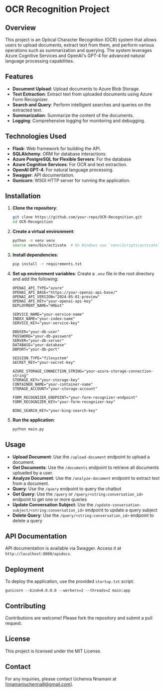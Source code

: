 # OCR Recognition Project

## Overview
This project is an Optical Character Recognition (OCR) system that allows users to upload documents, extract text from them, and perform various operations such as summarization and querying. The system leverages Azure Cognitive Services and OpenAI's GPT-4 for advanced natural language processing capabilities.

## Features
- **Document Upload**: Upload documents to Azure Blob Storage.
- **Text Extraction**: Extract text from uploaded documents using Azure Form Recognizer.
- **Search and Query**: Perform intelligent searches and queries on the extracted text.
- **Summarization**: Summarize the content of the documents.
- **Logging**: Comprehensive logging for monitoring and debugging.

## Technologies Used
- **Flask**: Web framework for building the API.
- **SQLAlchemy**: ORM for database interactions.
- **Azure PostgreSQL for Flexible Servers**: For the database
- **Azure Cognitive Services**: For OCR and text extraction.
- **OpenAI GPT-4**: For natural language processing.
- **Swagger**: API documentation.
- **Gunicorn**: WSGI HTTP server for running the application.

## Installation

1. **Clone the repository**:
    ```bash
    git clone https://github.com/your-repo/OCR-Recognition.git
    cd OCR-Recognition
    ```

2. **Create a virtual environment**:
    ```bash
    python -m venv venv
    source venv/bin/activate  # On Windows use `venv\Scripts\activate`
    ```

3. **Install dependencies**:
    ```bash
    pip install -r requirements.txt
    ```

4. **Set up environment variables**:
    Create a `.env` file in the root directory and add the following:
    ```properties
    OPENAI_API_TYPE="azure"
    OPENAI_API_BASE="https://your-openai-api-base/"
    OPENAI_API_VERSION="2024-05-01-preview"
    OPENAI_API_KEY="your-openai-api-key"
    DEPLOYMENT_NAME="HRbot"

    SERVICE_NAME="your-service-name"
    INDEX_NAME="your-index-name"
    SERVICE_KEY="your-service-key"

    DBUSER="your-db-user"
    PASSWORD="your-db-password"
    SERVER="your-db-server"
    DATABASE="your-database"
    DBPORT="your-db-port"

    SESSION_TYPE="filesystem"
    SECRET_KEY="your-secret-key"

    AZURE_STORAGE_CONNECTION_STRING="your-azure-storage-connection-string"
    STORAGE_KEY="your-storage-key"
    CONTAINER_NAME="your-container-name"
    STORAGE_ACCOUNT="your-storage-account"

    FORM_RECOGNIZER_ENDPOINT="your-form-recognizer-endpoint"
    FORM_RECOGNIZER_KEY="your-form-recognizer-key"

    BING_SEARCH_KEY="your-bing-search-key"
    ```

5. **Run the application**:
    ```bash
    python main.py
    ```

## Usage
- **Upload Document**: Use the `/upload-document` endpoint to upload a document.
- **Get Documents**: Use the `/documents` endpoint to retrieve all documents uploaded by a user.
- **Analyze Document**: Use the `/analyze-document` endpoint to extract text from a document.
- **Query**: Use the `/query` endpoint to query the chatbot
- **Get Query**: Use the `/query` or `/query/<string:conversation_id>` endpoint to get one or more queries
- **Update Conversation Subject**: Use the `/update-conversation-subject/<string:conversation_id>` endpoint to update a query subject
- **Delete Query**: Use the `/query/<string:conversation_id>` endpoint to delete a query

## API Documentation
API documentation is available via Swagger. Access it at `http://localhost:8000/apidocs`.

## Deployment
To deploy the application, use the provided `startup.txt` script:
```plaintext
gunicorn --bind=0.0.0.0 --workers=2 --threads=2 main:app
```

## Contributing
Contributions are welcome! Please fork the repository and submit a pull request.

## License
This project is licensed under the MIT License.

## Contact
For any inquiries, please contact Uchenna Nnamani at [nnamaniuchenna8@gmail.com].
